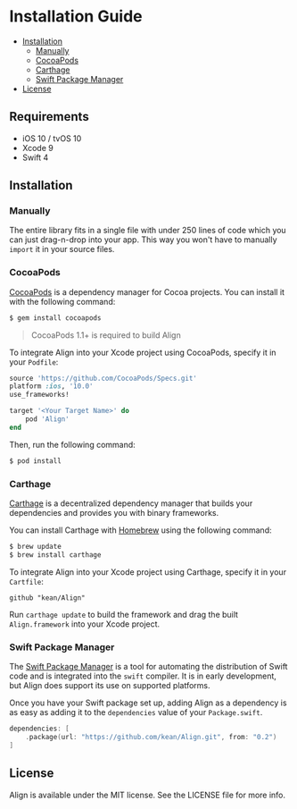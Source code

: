 # Installation Guide

- [Installation](#installation)
  * [Manually](#manually)
  * [CocoaPods](#cocoapods)
  * [Carthage](#carthage)
  * [Swift Package Manager](#swift-package-manager)
- [License](#license)

## Requirements

- iOS 10 / tvOS 10
- Xcode 9
- Swift 4


## Installation


### Manually

The entire library fits in a single file with under 250 lines of code which you can just drag-n-drop into your app. This way you won't have to manually `import` it in your source files.


### CocoaPods

[CocoaPods](http://cocoapods.org) is a dependency manager for Cocoa projects. You can install it with the following command:

```bash
$ gem install cocoapods
```

> CocoaPods 1.1+ is required to build Align

To integrate Align into your Xcode project using CocoaPods, specify it in your `Podfile`:

```ruby
source 'https://github.com/CocoaPods/Specs.git'
platform :ios, '10.0'
use_frameworks!

target '<Your Target Name>' do
    pod 'Align'
end
```

Then, run the following command:

```bash
$ pod install
```

### Carthage

[Carthage](https://github.com/Carthage/Carthage) is a decentralized dependency manager that builds your dependencies and provides you with binary frameworks.

You can install Carthage with [Homebrew](http://brew.sh/) using the following command:

```bash
$ brew update
$ brew install carthage
```

To integrate Align into your Xcode project using Carthage, specify it in your `Cartfile`:

```ogdl
github "kean/Align"
```

Run `carthage update` to build the framework and drag the built `Align.framework` into your Xcode project.


### Swift Package Manager

The [Swift Package Manager](https://swift.org/package-manager/) is a tool for automating the distribution of Swift code and is integrated into the `swift` compiler. It is in early development, but Align does support its use on supported platforms. 

Once you have your Swift package set up, adding Align as a dependency is as easy as adding it to the `dependencies` value of your `Package.swift`.

```swift
dependencies: [
    .package(url: "https://github.com/kean/Align.git", from: "0.2")
]
```


## License

Align is available under the MIT license. See the LICENSE file for more info.
